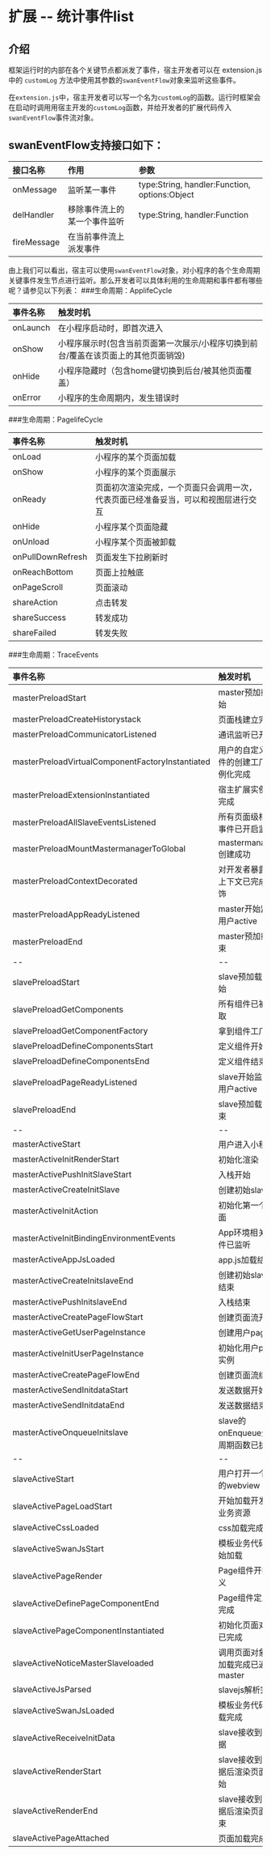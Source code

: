 # 扩展 -- 统计事件list
## 介绍
框架运行时的内部在各个关键节点都派发了事件，宿主开发者可以在 extension.js 中的 `customLog` 方法中使用其参数的`swanEventFlow`对象来监听这些事件。

在`extension.js`中，宿主开发者可以写一个名为`customLog`的函数。运行时框架会在启动时调用用宿主开发的`customLog`函数，并给开发者的扩展代码传入`swanEventFlow`事件流对象。

## swanEventFlow支持接口如下：

|接口名称|作用|参数|
|:---- |:---- |:---- |
| onMessage | 监听某一事件|type:String, handler:Function, options:Object |
|delHandler|移除事件流上的某一个事件监听|type:String, handler:Function|
|fireMessage|在当前事件流上派发事件||

由上我们可以看出，宿主可以使用`swanEventFlow`对象，对小程序的各个生命周期关键事件发生节点进行监听。那么开发者可以具体利用的生命周期和事件都有哪些呢？请参见以下列表：
###生命周期：ApplifeCycle

|事件名称|触发时机|
|:---- |:---- |
| onLaunch | 在小程序启动时，即首次进入 |
| onShow | 小程序展示时(包含当前页面第一次展示/小程序切换到前台/覆盖在该页面上的其他页面销毁)| |
| onHide | 小程序隐藏时（包含home键切换到后台/被其他页面覆盖） |
| onError | 小程序的生命周期内，发生错误时 |

###生命周期：PagelifeCycle

|事件名称|触发时机|
|:---- |:---- |
| onLoad | 小程序的某个页面加载 |
| onShow | 小程序的某个页面展示 |
| onReady | 页面初次渲染完成，一个页面只会调用一次，代表页面已经准备妥当，可以和视图层进行交互| |
| onHide | 小程序某个页面隐藏 |
| onUnload | 小程序某个页面被卸载 |
| onPullDownRefresh | 页面发生下拉刷新时 |
| onReachBottom | 页面上拉触底 |
| onPageScroll | 页面滚动 |
| shareAction| 点击转发 |
| shareSuccess| 转发成功 |
| shareFailed | 转发失败 |

###生命周期：TraceEvents

| 事件名称 | 触发时机 |
|:---- |:---- |
| masterPreloadStart| master预加载开始 |
| masterPreloadCreateHistorystack| 页面栈建立完成 |
| masterPreloadCommunicatorListened| 通讯监听已开启 |
| masterPreloadVirtualComponentFactoryInstantiated|用户的自定义组件的创建工厂实例化完成 |
| masterPreloadExtensionInstantiated| 宿主扩展实例化完成 |
| masterPreloadAllSlaveEventsListened| 所有页面级相关事件已开启监听 |
| masterPreloadMountMastermanagerToGlobal| mastermanager创建成功 |
| masterPreloadContextDecorated| 对开发者暴露的上下文已完成装饰 |
| masterPreloadAppReadyListened| master开始监听用户active |
| masterPreloadEnd| master预加载结束 |
| -- | -- |
| slavePreloadStart| slave预加载开始 |
| slavePreloadGetComponents| 所有组件已被获取 |
| slavePreloadGetComponentFactory| 拿到组件工厂 |
| slavePreloadDefineComponentsStart| 定义组件开始 |
| slavePreloadDefineComponentsEnd| 定义组件结束 |
| slavePreloadPageReadyListened| slave开始监听用户active |
| slavePreloadEnd| slave预加载结束 |
| -- | -- |
|masterActiveStart|用户进入小程序 |
|masterActiveInitRenderStart|初始化渲染 |
|masterActivePushInitSlaveStart|入栈开始 |
|masterActiveCreateInitSlave|创建初始slave |
|masterActiveInitAction|初始化第一个页面 |
|masterActiveInitBindingEnvironmentEvents| App环境相关事件已监听 |
|masterActiveAppJsLoaded|app.js加载结束 |
|masterActiveCreateInitslaveEnd|创建初始slave结束 |
|masterActivePushInitslaveEnd|入栈结束 |
|masterActiveCreatePageFlowStart|创建页面流开始 |
|masterActiveGetUserPageInstance|创建用户page |
|masterActiveInitUserPageInstance| 初始化用户page实例 |
|masterActiveCreatePageFlowEnd|创建页面流结束 |
|masterActiveSendInitdataStart|发送数据开始 |
|masterActiveSendInitdataEnd|发送数据结束 |
|masterActiveOnqueueInitslave|slave的onEnqueue生命周期函数已执行 |
| -- | -- |
|slaveActiveStart|用户打开一个新的webview |
|slaveActivePageLoadStart|开始加载开发者业务资源 |
|slaveActiveCssLoaded|css加载完成 |
|slaveActiveSwanJsStart|模板业务代码开始加载 |
|slaveActivePageRender|Page组件开始定义 |
|slaveActiveDefinePageComponentEnd|Page组件定义已完成 |
|slaveActivePageComponentInstantiated|初始化页面对象已完成 |
|slaveActiveNoticeMasterSlaveloaded|调用页面对象的加载完成已通知master |
|slaveActiveJsParsed|slavejs解析完成 |
|slaveActiveSwanJsLoaded|模板业务代码加载完成 |
|slaveActiveReceiveInitData| slave接收到数据 |
|slaveActiveRenderStart| slave接收到数据后渲染页面开始 |
|slaveActiveRenderEnd| slave接收到数据后渲染页面结束 |
|slaveActivePageAttached| 页面加载完成 |

